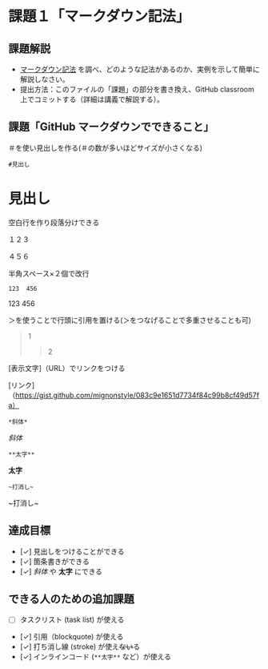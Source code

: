 # 課題１「マークダウン記法」

## 課題解説

- [マークダウン記法](https://guides.github.com/features/mastering-markdown/) を調べ、どのような記法があるのか、実例を示して簡単に解説しなさい。
- 提出方法：このファイルの「課題」の部分を書き換え、GitHub classroom 上でコミットする（詳細は講義で解説する）。

## 課題「GitHub マークダウンでできること」
＃を使い見出しを作る(＃の数が多いほどサイズが小さくなる)

`#見出し `

# 見出し


空白行を作り段落分けできる

１２３

４５６  

半角スペース×２個で改行　 

`123  456`

123  456

＞を使うことで行頭に引用を置ける(＞をつなげることで多重させることも可)

>1
>>2

  [表示文字]（URL）でリンクをつける
  
  [リンク]（https://gist.github.com/mignonstyle/083c9e1651d7734f84c99b8cf49d57fa）
  
`*斜体* `

*斜体*

`**太字**`

**太字**

`~打消し~`

~打消し~


## 達成目標

- [✓] 見出しをつけることができる
- [✓] 箇条書きができる
- [✓] *斜体* や **太字** にできる

## できる人のための追加課題

- [ ] タスクリスト (task list) が使える
- [✓] 引用（blockquote) が使える
- [✓] 打ち消し線 (stroke) が使え~~ない~~る
- [✓] インラインコード (`**太字**` など）が使える
